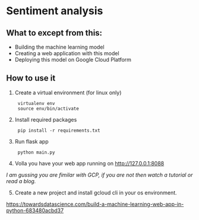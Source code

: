 # Sentiment analysis

## What to except from this:
- Building the machine learning model
- Creating a web application with this model
- Deploying this model on Google Cloud Platform

## How to use it

1. Create a virtual environment (for linux only)

        virtualenv env
        source env/bin/activate

2. Install required packages

        pip install -r requirements.txt

3. Run flask app

        python main.py

4. Volla you have your web app running on http://127.0.0.1:8088

*I am gussing you are fimilar with GCP, if you are not then watch a tutorial or read a blog.*

5. Create a new project and install gcloud cli in your os environment.

https://towardsdatascience.com/build-a-machine-learning-web-app-in-python-683480acbd37